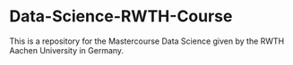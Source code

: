# Data-Science-RWTH-Course
This is a repository for the Mastercourse Data Science given by the RWTH Aachen University in Germany. 
